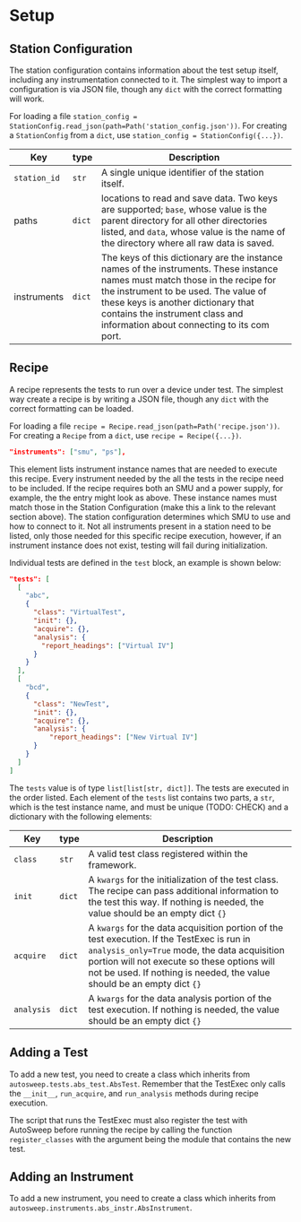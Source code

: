 # Setup

## Station Configuration

The station configuration contains information about the test setup
itself, including any instrumentation connected to it. The simplest way
to import a configuration is via JSON file, though any `dict` with the
correct formatting will work.

For loading a file `station_config = StationConfig.read_json(path=Path('station_config.json'))`.
For creating a `StationConfig` from a `dict`, use `station_config = StationConfig({...})`.

Key            |type  | Description
---------------|-------| ----------------------------------------------------
`station_id`   |`str`  | A single unique identifier of the station itself.
paths        |`dict` | locations to read  and save data. Two keys are supported; `base`, whose value is the parent directory for all other directories listed, and `data`, whose value is the name of the directory where all raw data is saved.
instruments        |`dict` | The keys of this dictionary are the instance names of the instruments. These instance names must match those in the recipe for the instrument to be used. The value of these keys is another dictionary that contains the instrument class and information about  connecting to its com port.

## Recipe

A recipe represents the tests to run over a device under test. The
simplest way create a recipe is by writing a JSON file, though any
`dict` with the correct formatting can be loaded.

For loading a file
`recipe = Recipe.read_json(path=Path('recipe.json'))`. For creating a
`Recipe` from a `dict`, use `recipe = Recipe({...})`.

``` json
"instruments": ["smu", "ps"],
```

This element lists instrument instance names that are needed to execute
this recipe. Every instrument needed by the all the tests in the recipe
need to be included. If the recipe requires both an SMU and a power
supply, for example, the the entry might look as above. These instance
names must match those in the Station Configuration (make this a link to
the relevant section above). The station configuration determines which
SMU to use and how to connect to it. Not all instruments present in a
station need to be listed, only those needed for this specific recipe
execution, however, if an instrument instance does not exist, testing
will fail during initialization.

Individual tests are defined in the `test` block, an example is shown below:

``` {.json linenos=""}
"tests": [
  [
    "abc",
    {
      "class": "VirtualTest",
      "init": {},
      "acquire": {},
      "analysis": {
        "report_headings": ["Virtual IV"]
      }
    }
  ],
  [
    "bcd",
    {
      "class": "NewTest",
      "init": {},
      "acquire": {},
      "analysis": {
          "report_headings": ["New Virtual IV"]
      }
    }
  ]
]
```

The `tests` value is of type `list[list[str, dict]]`. The tests are
executed in the order listed. Each element of the `tests` list contains
two parts, a `str`, which is the test instance name, and must be unique
(TODO: CHECK) and a dictionary with the following elements:

Key         |type   | Description
------------|-------| ------------------------------------------------------
`class`     |`str`  | A valid test class registered within the framework.
`init`      |`dict` | A `kwargs` for the initialization of the test class. The recipe can pass additional information to the test this way. If nothing is needed, the value should be an empty dict `{}`
`acquire`   |`dict` | A `kwargs` for the data acquisition portion of the test execution. If the TestExec is run in `analysis_only=True` mode, the data acquisition portion will not execute so these options will not be used. If nothing is needed, the value should be an empty dict `{}`
`analysis`  |`dict` | A `kwargs` for the data analysis portion of the test execution. If nothing is needed, the value should be an empty dict `{}`

## Adding a Test

To add a new test, you need to create a class which inherits from `autosweep.tests.abs_test.AbsTest`.
Remember that the TestExec only calls the `__init__`, `run_acquire`, and `run_analysis` methods during recipe execution.

The script that runs the TestExec must also register the test with AutoSweep before running the recipe by calling the function
`register_classes` with the argument being the module that contains the new test.

## Adding an Instrument

To add a new instrument, you need to create a class which inherits from `autosweep.instruments.abs_instr.AbsInstrument`.
